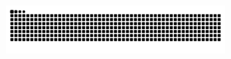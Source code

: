 <picture align="center">
  <source media="(prefers-color-scheme: light)" srcset="https://raw.githubusercontent.com/AndreOliveira2068/AndreOliveira2068/output/github-contribution-grid-snake-dark.svg">
  <source media="(prefers-color-scheme: dark" srcset="https://raw.githubusercontent.com/AndreOliveira2068/AndreOliveira2068/output/github-contribution-grid-snake-dark.svg">
  <img align="center" alt="github contribution grid snake animation" src="https://raw.githubusercontent.com/AndreOliveira2068/AndreOliveira2068/output/github-contribution-grid-snake.svg">
</picture>
